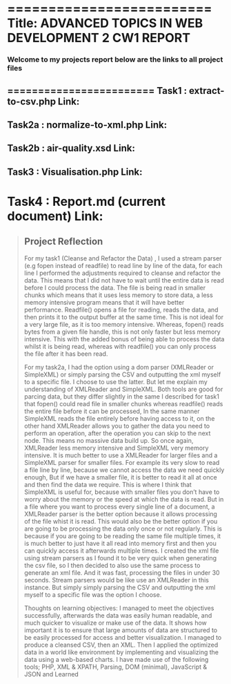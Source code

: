 =========================
Title: ADVANCED TOPICS IN WEB DEVELOPMENT 2 CW1 REPORT
=========================



### Welcome to my projects report below are the links to all project files

========================
Task1  :  extract-to-csv.php
	Link:	
-------------------------
Task2a :  normalize-to-xml.php
	Link:
-------------------------
Task2b :  air-quality.xsd
	Link:
-------------------------	
Task3  :  Visualisation.php
	Link:
-------------------------	
Task4  :  Report.md (current document)
	Link:
=========================


> ## Project Reflection
>For my task1 (Cleanse and Refactor the Data) , I used a stream parser (e.g fopen instead of readfile) to read line by line of the data, for each line I performed the adjustments required to cleanse and refactor the data. This means that I did not have to wait until the entire data is read before I could process the data. The file is being read in smaller chunks which means that it uses less memory to store data, a less memory intensive program means that it will have better performance. Readfile() opens a file for reading, reads the data, and then prints it to the output buffer at the same time. This is not ideal for a very large file, as it is too memory intensive. Whereas, fopen() reads bytes from a given file handle, this is not only faster but less memory intensive. This with the added bonus of being able to process the data whilst it is being read, whereas with readfile() you can only process the file after it has been read. 
>
>For my task2a, I had the option using a dom parser (XMLReader or SimpleXML) or simply parsing the CSV and outputting the xml myself to a specific file. I choose to use the latter. But let me explain my understanding of XMLReader and SimpleXML. Both tools are good for parcing data, but they differ slightly in the same I described for task1 that fopen() could read file in smaller chunks whereas readfile() reads the entire file before it can be processed, In the same manner SimpleXML reads the file entirely before having access to it, on the other hand XMLReader allows you to gather the data you need to perform an operation, after the operation you can skip to the next node. This means no massive data build up. So once again, XMLReader less memory intensive and SimpleXML very memory intensive. It is much better to use a XMLReader for larger files and a SimpleXML parser for smaller files. For example its very slow to read a file line by line, because we cannot access the data we need quickly enough, But if we have a smaller file, it is better to read it all at once and then find the data we require. This is where I think that SimpleXML is useful for, because with smaller files you don’t have to worry about the memory or the speed at which the data is read. But in a file where you want to process every single line of a document, a XMLReader parser is the better option because it allows processing of the file whist it is read. This would also be the better option if you are going to be processing the data only once or not regularly. This is because if you are going to be reading the same file multiple times, it is much better to just have it all read into memory first and then you can quickly access it afterwards multiple times.
I created the xml file using stream parsers as I found it to be very quick when generating the csv file, so I then decided to also use the same process to generate an xml file. And it was fast, processing the files in under 30 seconds. Stream parsers would be like use an XMLReader in this instance. But simply simply parsing the CSV and outputting the xml myself to a specific file was the option I choose. 
>
>Thoughts on learning objectives:  I managed to meet the objectives successfully, afterwards the data was easily human readable, and much quicker to visualize or make use of the data. It shows how important it is to ensure that large amounts of data are structured to be easily processed for access and better visualization. I managed to produce a cleansed CSV, then an XML. Then I applied the optimized data in a world like environment by implementing and visualizing the data using a web-based charts. I have made use of the following tools; PHP, XML & XPATH, Parsing, DOM (minimal), JavaScript & JSON and Learned 

 




